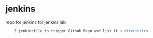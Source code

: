 # jenkins
repo for jenkins for jenkins lab
```bash
	2 jenkinsfile to trigger Github Repo and list it's directories
```
  
